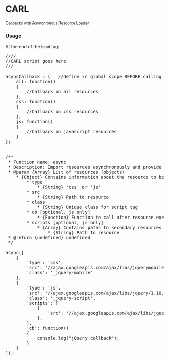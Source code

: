 CARL
============

<u>C</u><small>allbacks with </small><u>A</u><small>synchronous </small><u>R</u><small>esource </small><u>L</u><small>oader</small>

<h3>Usage</h3>

At the end of the <code>head</code> tag:
<pre>
////
//CARL script goes here
///

asyncCallback = {	//Define in global scope BEFORE calling the "async" method
	all: function()
	{
		//Callback on all resources
	},
	css: function()
	{
		//Callback on css resources
	},
	js: function()
	{
		//Callback on javascript resources
	}
};


/**
 * Function name: async
 * Description: Import resources asynchronously and provide callbacks
 * @param {Array} List of resources (objects)
 	* {Object} Contains information about the resource to be called asynchronously
 		* type
 			* {String} 'css' or 'js'
 		* src
 			* {String} Path to resource
 		* class
 			* {String} Unique class for script tag
 		* cb [optional, js only]
 			* {Function} Function to call after resource execution
 		* scripts [optional, js only]
 			* {Array} Contains paths to secondary resources
 				* {String} Path to resource
 * @return {undefined} undefined
 */

async([
	{
		'type': 'css',
		'src': '//ajax.googleapis.com/ajax/libs/jquerymobile/1.4.3/jquery.mobile.min.css',
		'class': '_jquery-mobile'
	},
	{
		'type': 'js',
		'src': '//ajax.googleapis.com/ajax/libs/jquery/1.10.2/jquery.min.js',
		'class': '_jquery-script',
		'scripts': [
			{
				'src': '//ajax.googleapis.com/ajax/libs/jquerymobile/1.4.3/jquery.mobile.min.js',
			},
		],
		'cb': function()
		{
			console.log("jQuery callback");
		}
	}
]);
</pre>
